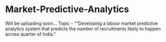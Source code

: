# Market-Predictive-Analytics
Will be uploading soon...
Topic - "“Developing a labour market predictive analytics system that predicts the number of recruitments likely to happen across quarter of India."
